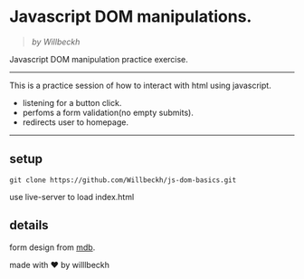 # Javascript DOM manipulations.
> <em>by Willbeckh</em>

Javascript DOM manipulation practice exercise.

---
This is a practice session of how to interact with html using javascript. 
- listening for a button click.
- perfoms a form validation(no empty submits).
- redirects user to homepage.

---
## setup
`git clone https://github.com/Willbeckh/js-dom-basics.git`

use live-server to load index.html

## details
form design from [mdb](mdbootstrap.com).


made with ❤️ by willlbeckh

